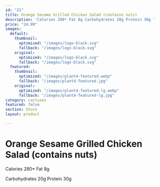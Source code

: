 ```yaml
---
id: "21"
title: Orange Sesame Grilled Chicken Salad (contains nuts)
description: 'Calories 280* Fat 8g Carbohydrates 20g Protein 30g '
price: "24.99"
images:
  default:
    thumbnail:
      optimized: "/images/logo-black.svg"
      fallback: "/images/logo-black.svg"
    original:
      optimized: "/images/logo-black.svg"
      fallback: "/images/logo-black.svg"
  featured:
    thumbnail:
      optimized: "/images/plant4-featured.webp"
      fallback: "/images/plant4-featured.jpg"
    original:
      optimized: "/images/plant4-featured-lg.webp"
      fallback: "/images/plant4-featured-lg.jpg"
category: cactuses
featured: false
section: Store
layout: product

---
```

# Orange Sesame Grilled Chicken Salad (contains nuts)

Calories 280* Fat 8g 

Carbohydrates 20g Protein 30g